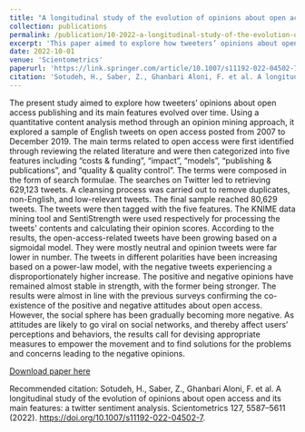 ```yaml
---
title: "A longitudinal study of the evolution of opinions about open access and its main features: a twitter sentiment analysis"
collection: publications
permalink: /publication/10-2022-a-longitudinal-study-of-the-evolution-of-opinions-about-open-access-and-its-main-features:-a-twitter-sentiment-analysis
excerpt: 'This paper aimed to explore how tweeters’ opinions about open access publishing and its main features evolve over time.'
date: 2022-10-01
venue: 'Scientometrics'
paperurl: 'https://link.springer.com/article/10.1007/s11192-022-04502-7'
citation: 'Sotudeh, H., Saber, Z., Ghanbari Aloni, F. et al. A longitudinal study of the evolution of opinions about open access and its main features: a twitter sentiment analysis. Scientometrics 127, 5587–5611 (2022). https://doi.org/10.1007/s11192-022-04502-7.'
---
```

The present study aimed to explore how tweeters’ opinions about open access publishing and its main features evolved over time. Using a quantitative content analysis method through an opinion mining approach, it explored a sample of English tweets on open access posted from 2007 to December 2019. The main terms related to open access were first identified through reviewing the related literature and were then categorized into five features including “costs & funding”, “impact”, “models”, “publishing & publications”, and “quality & quality control”. The terms were composed in the form of search formulae. The searches on Twitter led to retrieving 629,123 tweets. A cleansing process was carried out to remove duplicates, non-English, and low-relevant tweets. The final sample reached 80,629 tweets. The tweets were then tagged with the five features. The KNIME data mining tool and SentiStrength were used respectively for processing the tweets' contents and calculating their opinion scores. According to the results, the open-access-related tweets have been growing based on a sigmoidal model. They were mostly neutral and opinion tweets were far lower in number. The tweets in different polarities have been increasing based on a power-law model, with the negative tweets experiencing a disproportionately higher increase. The positive and negative opinions have remained almost stable in strength, with the former being stronger. The results were almost in line with the previous surveys confirming the co-existence of the positive and negative attitudes about open access. However, the social sphere has been gradually becoming more negative. As attitudes are likely to go viral on social networks, and thereby affect users’ perceptions and behaviors, the results call for devising appropriate measures to empower the movement and to find solutions for the problems and concerns leading to the negative opinions.

[Download paper here](https://link.springer.com/article/10.1007/s11192-022-04502-7)

Recommended citation: Sotudeh, H., Saber, Z., Ghanbari Aloni, F. et al. A longitudinal study of the evolution of opinions about open access and its main features: a twitter sentiment analysis. Scientometrics 127, 5587–5611 (2022). https://doi.org/10.1007/s11192-022-04502-7.